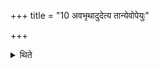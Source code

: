 +++
title = "10 अवभृथादुदेत्य तान्येवोपेयुः"

+++

<details><summary>थिते</summary>

अवभृथादुदेत्य तान्येवोपेयुः १०
</details>
